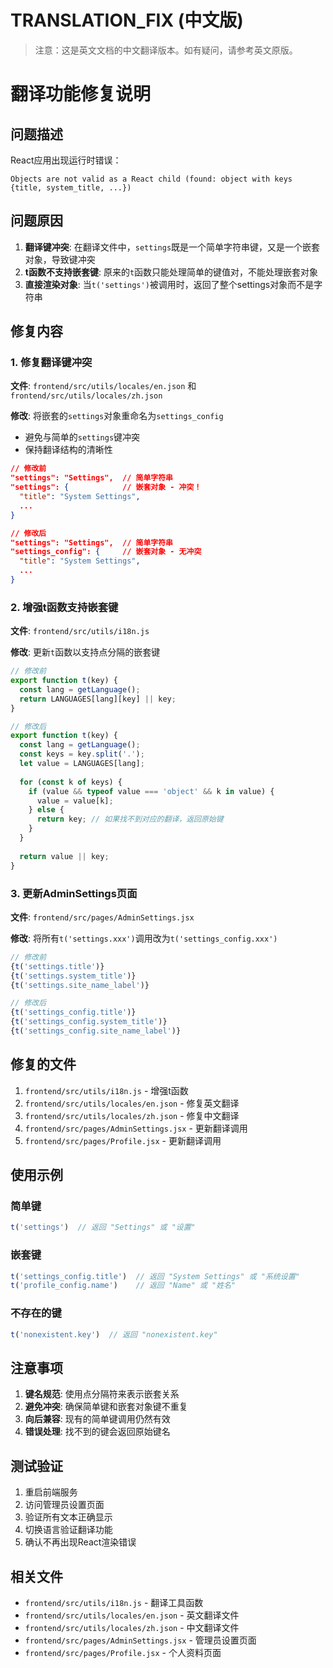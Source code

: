 # TRANSLATION_FIX (中文版)

> 注意：这是英文文档的中文翻译版本。如有疑问，请参考英文原版。

# 翻译功能修复说明

## 问题描述

React应用出现运行时错误：
```
Objects are not valid as a React child (found: object with keys {title, system_title, ...})
```

## 问题原因

1. **翻译键冲突**: 在翻译文件中，`settings`既是一个简单字符串键，又是一个嵌套对象，导致键冲突
2. **t函数不支持嵌套键**: 原来的`t`函数只能处理简单的键值对，不能处理嵌套对象
3. **直接渲染对象**: 当`t('settings')`被调用时，返回了整个settings对象而不是字符串

## 修复内容

### 1. 修复翻译键冲突

**文件**: `frontend/src/utils/locales/en.json` 和 `frontend/src/utils/locales/zh.json`

**修改**: 将嵌套的`settings`对象重命名为`settings_config`
- 避免与简单的`settings`键冲突
- 保持翻译结构的清晰性

```json
// 修改前
"settings": "Settings",  // 简单字符串
"settings": {            // 嵌套对象 - 冲突！
  "title": "System Settings",
  ...
}

// 修改后
"settings": "Settings",  // 简单字符串
"settings_config": {     // 嵌套对象 - 无冲突
  "title": "System Settings",
  ...
}
```

### 2. 增强t函数支持嵌套键

**文件**: `frontend/src/utils/i18n.js`

**修改**: 更新`t`函数以支持点分隔的嵌套键

```javascript
// 修改前
export function t(key) {
  const lang = getLanguage();
  return LANGUAGES[lang][key] || key;
}

// 修改后
export function t(key) {
  const lang = getLanguage();
  const keys = key.split('.');
  let value = LANGUAGES[lang];
  
  for (const k of keys) {
    if (value && typeof value === 'object' && k in value) {
      value = value[k];
    } else {
      return key; // 如果找不到对应的翻译，返回原始键
    }
  }
  
  return value || key;
}
```

### 3. 更新AdminSettings页面

**文件**: `frontend/src/pages/AdminSettings.jsx`

**修改**: 将所有`t('settings.xxx')`调用改为`t('settings_config.xxx')`

```javascript
// 修改前
{t('settings.title')}
{t('settings.system_title')}
{t('settings.site_name_label')}

// 修改后
{t('settings_config.title')}
{t('settings_config.system_title')}
{t('settings_config.site_name_label')}
```

## 修复的文件

1. `frontend/src/utils/i18n.js` - 增强t函数
2. `frontend/src/utils/locales/en.json` - 修复英文翻译
3. `frontend/src/utils/locales/zh.json` - 修复中文翻译
4. `frontend/src/pages/AdminSettings.jsx` - 更新翻译调用
5. `frontend/src/pages/Profile.jsx` - 更新翻译调用

## 使用示例

### 简单键
```javascript
t('settings')  // 返回 "Settings" 或 "设置"
```

### 嵌套键
```javascript
t('settings_config.title')  // 返回 "System Settings" 或 "系统设置"
t('profile_config.name')    // 返回 "Name" 或 "姓名"
```

### 不存在的键
```javascript
t('nonexistent.key')  // 返回 "nonexistent.key"
```

## 注意事项

1. **键名规范**: 使用点分隔符来表示嵌套关系
2. **避免冲突**: 确保简单键和嵌套对象键不重复
3. **向后兼容**: 现有的简单键调用仍然有效
4. **错误处理**: 找不到的键会返回原始键名

## 测试验证

1. 重启前端服务
2. 访问管理员设置页面
3. 验证所有文本正确显示
4. 切换语言验证翻译功能
5. 确认不再出现React渲染错误

## 相关文件

- `frontend/src/utils/i18n.js` - 翻译工具函数
- `frontend/src/utils/locales/en.json` - 英文翻译文件
- `frontend/src/utils/locales/zh.json` - 中文翻译文件
- `frontend/src/pages/AdminSettings.jsx` - 管理员设置页面
- `frontend/src/pages/Profile.jsx` - 个人资料页面
